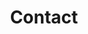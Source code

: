 ---
title: "Contact"
description: "Contact Us Page"
layout: "contact"
draft: false

contact_info:
  title: "Get in touch today!"
  subtitle: "Contact"
  content: "Sign up for our newsletter and send us a note."

  blocks:
  - image: "images/features/07.webp"
    title: "Press"
    description: "Contact us for breaking news stories on Handex, mobile computing, and accessibility"
    email: "press@handex.io"
    phone: "714.468.5854"

  - image: "images/features/08.webp"
    title: "Help & Support"
    description: "Help and support for Handex users."
    email: "support@handex.io"
    phone: "714.468.5854"

  - image: "images/features/09.webp"
    title: "Sales"
    description: "Bulk sales information for early adopters"
    email: "sales@handex.io"
    phone: "714.468.5854"


---